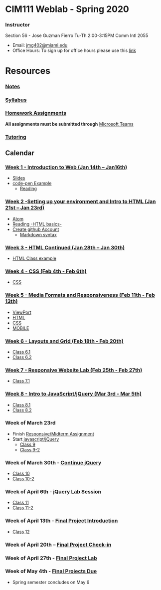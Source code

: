 # CIM111 Weblab - Spring 2020

### Instructor


Section 56 - Jose Guzman Fierro Tu-Th 2:00-3:15PM Comm Intl 2055
 * Email: jmg402@miami.edu
 * Office Hours: To sign up for office hours please use this [link](https://calendly.com/guzmanjose)


# Resources
###  [Notes](https://github.com/UMInteractive/Weblab/tree/master/notes)
###  [Syllabus](hhttps://github.com/GuzmanJose/Weblab/blob/master/WebDesignSyllabus.pdf)
###  [Homework Assignments](https://github.com/UMInteractive/Weblab/blob/master/notes/0-Assignments.md)
**All assignments must be submitted through** [Microsoft Teams](https://teams.microsoft.com/l/team/19%3a1a1b2d0bc3ff432aa78f87dcce653368%40thread.skype/conversations?groupId=b79988a2-0e47-484b-8697-68a8fe6982fc&tenantId=2a144b72-f239-42d4-8c0e-6f0f17c48e33)
### [Tutoring](https://github.com/UMInteractive/Weblab/blob/master/notes/Tutoring.md)

## Calendar

### [Week 1 - Introduction to Web (Jan 14th – Jan16th)](https://github.com/UMInteractive/Weblab/blob/master/notes/1-Intro-to-the-WWW.md)
 * [Slides](https://github.com/UMInteractive/Weblab/blob/master/notes/1-Intro-to-the-WWW.md)
 * [code-pen Example](https://codepen.io/guzmanjose/pen/vYEzBZY)
   * [Reading](https://developer.mozilla.org/en-US/docs/Learn/HTML/Introduction_to_HTML/The_head_metadata_in_HTML)

### [Week 2 -Setting up your environment and Intro to HTML (Jan 21st – Jan 23rd)](https://github.com/UMInteractive/Weblab/blob/master/notes/Setting-Up-Your-Environment.md)
 * [Atom](https://atom.io/)
 * [Reading -HTML basics-](https://www.w3schools.com/html/html_intro.asp)
 * [Create github Account](https://github.com)
   * [Markdown syntax](https://www.markdownguide.org/basic-syntax/)
### [Week 3 - HTML Continued (Jan 28th – Jan 30th)](https://github.com/UMInteractive/Weblab/blob/master/notes/2-HTML.md)
 * [HTML Class example](https://github.com/GuzmanJose/test/blob/master/Class/index.html)
### [Week 4 - CSS (Feb 4th - Feb 6th)](https://github.com/UMInteractive/Weblab/blob/master/notes/3-CSS.md)
 * [CSS](https://wattenberger.com/blog/css-cascade)
### [Week 5 - Media Formats and Responsiveness (Feb 11th - Feb 13th)](https://github.com/UMInteractive/Weblab/blob/master/notes/4-Media-Queries.md)
 * [ViewPort](https://www.w3schools.com/css/css_rwd_viewport.asp)
 * [HTML](https://github.com/GuzmanJose/test/blob/master/Class/index.html)
 * [CSS](https://github.com/GuzmanJose/test/blob/master/Class/css/style.css)
 * [MOBILE](https://github.com/GuzmanJose/test/blob/master/Class/css/mobile.css)
### [Week 6 - Layouts and Grid (Feb 18th - Feb 20th)](https://github.com/UMInteractive/Weblab/blob/master/notes/5-Layout.md)
  * [Class 6.1](https://drive.google.com/drive/folders/1-hMWh1nvW9X6kohw1_ADzhkNq3WqKqLy?usp=sharing)
  * [Class 6.2](https://drive.google.com/drive/folders/1-hMWh1nvW9X6kohw1_ADzhkNq3WqKqLy?usp=sharing)
### [Week 7 - Responsive Website Lab (Feb 25th - Feb 27th)](https://github.com/UMInteractive/Weblab/blob/master/notes/0-Assignments.md#responsive-site)
  * [Class 7.1](https://drive.google.com/drive/folders/1-hMWh1nvW9X6kohw1_ADzhkNq3WqKqLy?usp=sharing)
### [Week 8 - Intro to JavaScript/jQuery (Mar 3rd - Mar 5th)](https://github.com/UMInteractive/Weblab/blob/master/notes/6-Javascript.md)
  * [Class 8.1](https://drive.google.com/drive/folders/1-hMWh1nvW9X6kohw1_ADzhkNq3WqKqLy?usp=sharing)
  * [Class 8.2](https://drive.google.com/drive/folders/1-hMWh1nvW9X6kohw1_ADzhkNq3WqKqLy?usp=sharing)
<!-- ### [Week 9 - JavaScript Continued (Mar 17th - Mar 19th)](https://github.com/UMInteractive/Weblab/blob/master/notes/6-Javascript.md)
  * [Class 9](https://drive.google.com/drive/folders/1-hMWh1nvW9X6kohw1_ADzhkNq3WqKqLy?usp=sharing)

### [Week 10 - jQuery Plugin (Mar 24th - Mar 26th)](https://github.com/UMInteractive/Weblab/blob/master/notes/7-jQuery-Plugins.md)

### [Week 11 - Project Proposal (Mar 31st - Apr 2nd)](https://github.com/UMInteractive/Weblab/blob/master/notes/0-Assignments.md#creative-brief-wireframe-inspirations)

### [Week 12 – Marketing Workshop & Web Platforms (Apr 7th - Apr 9th)](https://github.com/UMInteractive/Weblab/blob/master/notes/9-S.E.O..md)

### [Week 13 – Final Project Lab (Apr 14th - Apr 16th)](https://github.com/UMInteractive/Weblab/blob/master/notes/0-Assignments.md#final-project-300-points)

### [Week 14 – Final Project Lab (Apr 21st - Apr 23rd)](https://github.com/UMInteractive/Weblab/blob/master/notes/0-Assignments.md#final-project-300-points)

### [Week 15 – Final Project Lab (Apr 28th)](https://github.com/UMInteractive/Weblab/blob/master/notes/0-Assignments.md#final-project-300-points)


## Important Dates
Jan 13 - CLASSES BEGIN

Jan 20 - HOLIDAY (MARTIN LUTHER KING, JR. DAY)

March 7-15 - SPRING RECESS

March 25 - Last Day to Drop a Course

April 24 - CLASSES END  (11:00 PM)

April 25-April 28 - Reading Days

April 29- May 6 - FINAL EXAMS -->




### Week of March 23rd

* Finish [Responsive/Midterm Assignment](https://github.com/UMInteractive/Weblab/blob/master/notes/0-Assignments-updated.md#responsive-site)
* Start [javascript/jQuery](https://github.com/UMInteractive/Weblab/blob/master/notes/6-Javascript.md)
  * [Class 9](https://drive.google.com/drive/folders/1-hMWh1nvW9X6kohw1_ADzhkNq3WqKqLy?usp=sharing)
  * [Class 9-2](https://drive.google.com/drive/folders/1-hMWh1nvW9X6kohw1_ADzhkNq3WqKqLy?usp=sharing)

### Week of March 30th - [Continue jQuery](https://github.com/UMInteractive/Weblab/blob/master/notes/6-Javascript.md)
* [Class 10](https://drive.google.com/drive/folders/1-hMWh1nvW9X6kohw1_ADzhkNq3WqKqLy?usp=sharing)
* [Class 10-2](https://drive.google.com/drive/folders/1-hMWh1nvW9X6kohw1_ADzhkNq3WqKqLy?usp=sharing)


### Week of April 6th - [jQuery Lab Session](https://github.com/UMInteractive/Weblab/blob/master/notes/6-Javascript.md)
* [Class 11](https://drive.google.com/drive/folders/1-hMWh1nvW9X6kohw1_ADzhkNq3WqKqLy?usp=sharing)
* [Class 11-2](https://drive.google.com/drive/folders/1-hMWh1nvW9X6kohw1_ADzhkNq3WqKqLy?usp=sharing)
### Week of April 13th - [Final Project Introduction](https://github.com/UMInteractive/Weblab/blob/master/notes/0-Assignments-updated.md#final-project)
* [Class 12](https://drive.google.com/drive/folders/1-hMWh1nvW9X6kohw1_ADzhkNq3WqKqLy?usp=sharing)
### Week of April 20th – [Final Project Check-in](https://github.com/UMInteractive/Weblab/blob/master/notes/0-Assignments-updated.md#final-project)

### Week of April 27th - [Final Project Lab](https://github.com/UMInteractive/Weblab/blob/master/notes/0-Assignments-updated.md#final-project)

### Week of May 4th - [Final Projects Due](https://github.com/UMInteractive/Weblab/blob/master/notes/0-Assignments-updated.md#final-project)
* Spring semester concludes on May 6
